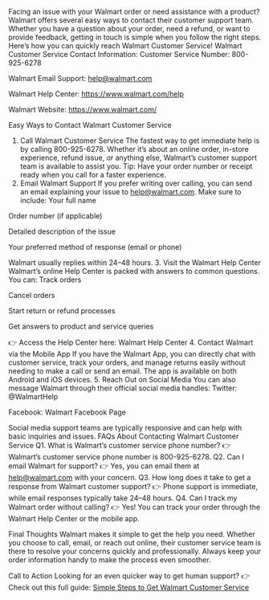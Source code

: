Facing an issue with your Walmart order or need assistance with a product? Walmart offers several easy ways to contact their customer support team. Whether you have a question about your order, need a refund, or want to provide feedback, getting in touch is simple when you follow the right steps.
Here’s how you can quickly reach Walmart Customer Service!
Walmart Customer Service Contact Information:
Customer Service Number: 800-925-6278


Walmart Email Support: help@walmart.com


Walmart Help Center: https://www.walmart.com/help


Walmart Website: https://www.walmart.com/


Easy Ways to Contact Walmart Customer Service
1. Call Walmart Customer Service
The fastest way to get immediate help is by calling 800-925-6278. Whether it’s about an online order, in-store experience, refund issue, or anything else, Walmart’s customer support team is available to assist you.
Tip: Have your order number or receipt ready when you call for a faster experience.
2. Email Walmart Support
If you prefer writing over calling, you can send an email explaining your issue to help@walmart.com.
 Make sure to include:
Your full name


Order number (if applicable)


Detailed description of the issue


Your preferred method of response (email or phone)


Walmart usually replies within 24–48 hours.
3. Visit the Walmart Help Center
Walmart’s online Help Center is packed with answers to common questions. You can:
Track orders


Cancel orders


Start return or refund processes


Get answers to product and service queries


👉 Access the Help Center here: Walmart Help Center
4. Contact Walmart via the Mobile App
If you have the Walmart App, you can directly chat with customer service, track your orders, and manage returns easily without needing to make a call or send an email.
The app is available on both Android and iOS devices.
5. Reach Out on Social Media
You can also message Walmart through their official social media handles:
Twitter: @WalmartHelp


Facebook: Walmart Facebook Page


Social media support teams are typically responsive and can help with basic inquiries and issues.
FAQs About Contacting Walmart Customer Service
Q1. What is Walmart’s customer service phone number?
 👉 Walmart’s customer service phone number is 800-925-6278.
Q2. Can I email Walmart for support?
 👉 Yes, you can email them at help@walmart.com with your concern.
Q3. How long does it take to get a response from Walmart customer support?
 👉 Phone support is immediate, while email responses typically take 24–48 hours.
Q4. Can I track my Walmart order without calling?
 👉 Yes! You can track your order through the Walmart Help Center or the mobile app.

 
Final Thoughts
Walmart makes it simple to get the help you need. Whether you choose to call, email, or reach out online, their customer service team is there to resolve your concerns quickly and professionally. Always keep your order information handy to make the process even smoother.


Call to Action
Looking for an even quicker way to get human support?
 👉 Check out this full guide: <a href="https://getmehuman.com/simple-steps-to-get-walmart-customer-service/">Simple Steps to Get Walmart Customer Service</a>

